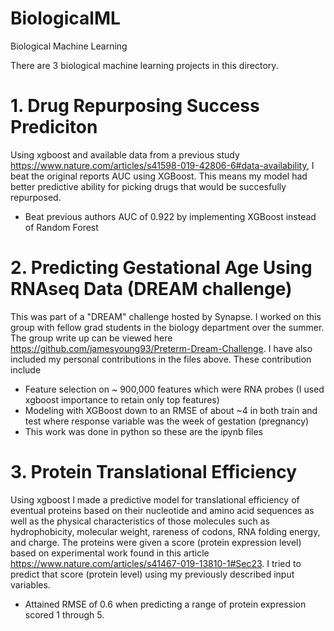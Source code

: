 # BiologicalML
Biological Machine Learning  

There are 3 biological machine learning projects in this directory. 

# 1. Drug Repurposing Success Prediciton 
Using xgboost and available data from a previous study https://www.nature.com/articles/s41598-019-42806-6#data-availability, I beat the original reports AUC using XGBoost. This means my model had better predictive ability for picking drugs that would be succesfully repurposed.
- Beat previous authors AUC of 0.922 by implementing XGBoost instead of Random Forest

# 2. Predicting Gestational Age Using RNAseq Data (DREAM challenge) 
This was part of a "DREAM" challenge hosted by Synapse. I worked on this group with fellow grad students in the biology department over the summer. The group write up can be viewed here https://github.com/jamesyoung93/Preterm-Dream-Challenge. I have also included my personal contributions in the files above. These contribution include 
- Feature selection on ~ 900,000 features which were RNA probes (I used xgboost importance to retain only top features)
- Modeling with XGBoost down to an RMSE of about ~4 in both train and test where response variable was the week of gestation (pregnancy)
- This work was done in python so these are the ipynb files


# 3. Protein Translational Efficiency 
Using xgboost I made a predictive model for translational efficiency of eventual proteins based on their nucleotide and amino acid sequences as well as the physical characteristics of those molecules such as hydrophobicity, molecular weight, rareness of codons, RNA folding energy, and charge. The proteins were given a score (protein expression level) based on experimental work found in this article https://www.nature.com/articles/s41467-019-13810-1#Sec23. I tried to predict that score (protein level) using my previously described input variables.
- Attained RMSE of 0.6 when predicting a range of protein expression scored 1 through 5.

